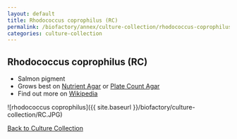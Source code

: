 ```yaml
---
layout: default
title: Rhodococcus coprophilus (RC) 
permalink: /biofactory/annex/culture-collection/rhodococcus-coprophilus/
categories: culture-collection
---
```


## Rhodococcus coprophilus (RC) 

* Salmon pigment
* Grows best on [Nutrient Agar](/biofactory/annex/cultivation-media/nutrient-agar/) or [Plate Count Agar](/biofactory/annex/cultivation-media/plate-count-agar/)
* Find out more on [Wikipedia](http://en.wikipedia.org/wiki/Rhodococcus)

![rhodococcus coprophilus]({{ site.baseurl }}/biofactory/culture-collection/RC.JPG) 

[Back to Culture Collection](/biofactory/annex/culture-collection/)
